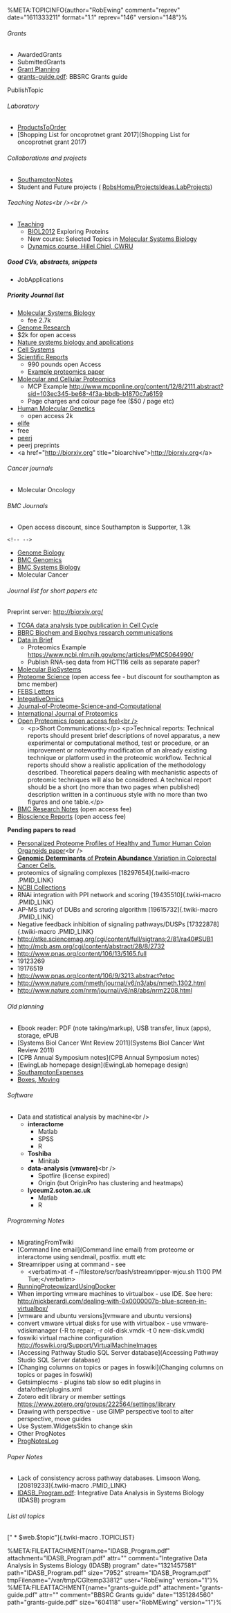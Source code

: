 %META:TOPICINFO{author=\"RobEwing\" comment=\"reprev\"
date=\"1611333211\" format=\"1.1\" reprev=\"146\" version=\"148\"}%

###### Grants

-   AwardedGrants
-   SubmittedGrants
-   [Grant Planning](GrantPlanning)
-   [grants-guide.pdf](%ATTACHURL%/grants-guide.pdf): BBSRC Grants guide

PublishTopic

###### Laboratory

-   [ProductsToOrder](ProductsOrders)
-   [Shopping List for oncoprotnet grant 2017](Shopping List for oncoprotnet grant 2017)

###### Collaborations and projects

-   [SouthamptonNotes](SouthamptonNotes)
-   Student and Future projects (
    [RobsHome/ProjectsIdeas.LabProjects](RobsHome/ProjectsIdeas.LabProjects))

###### Teaching Notes\<br />\<br />

-   [Teaching](TeachingNotes)
    -   [BIOL2012](BIOL2012) Exploring Proteins
    -   New course: Selected Topics in [Molecular Systems
        Biology](TeachingSysBiol)
    -   [Dynamics course, Hillel Chiel, CWRU](InquiryBasedInstruction)

##### Good CVs, abstracts, snippets

-   JobApplications

##### Priority Journal list

-   [Molecular Systems Biology](http://msb.embopress.org/)
    -   fee 2.7k
-   [Genome Research](http://genome.cshlp.org)
-   \$2k for open access
-   [Nature systems biology and
    applications](http://www.nature.com/npjsba/articles)
-   [Cell Systems](http://www.cell.com/cell-systems/)
-   [Scientific Reports](http://www.nature.com/srep/about/faq)
    -   990 pounds open Access
    -   [Example proteomics
        paper](https://www.nature.com/articles/srep04376)
-   [Molecular and Cellular Proteomics](http://www.mcponline.org/)
    -   MCP Example
        <http://www.mcponline.org/content/12/8/2111.abstract?sid=103ec345-be68-4f3a-bbdb-b1870c7a6159>
    -   Page charges and colour page fee (\$50 / page etc)
-   [Human Molecular
    Genetics](http://www.oxfordjournals.org/our_journals/hmg/about.html)
    -   open access 2k
-   [elife](https://elifesciences.org/about#why)
-   free
-   [peerj](peerj.com)
-   peerj preprints
-   \<a href=\"<http://biorxiv.org>\"
    title=\"bioarchive\"\><http://biorxiv.org>\</a>

###### Cancer journals

-   Molecular Oncology

###### BMC Journals

-   Open access discount, since Southampton is Supporter, 1.3k

```{=html}
<!-- -->
```
-   [Genome Biology](http://genomebiology.biomedcentral.com/)
-   [BMC Genomics](https://bmcgenomics.biomedcentral.com/)
-   [BMC Systems Biology](https://bmcsystbiol.biomedcentral.com)
-   Molecular Cancer

###### Journal list for short papers etc

Preprint server: <http://biorxiv.org/>

-   [TCGA data analysis type publication in Cell
    Cycle](http://www.ncbi.nlm.nih.gov/pubmed/27355872)
-   [BBRC Biochem and Biophys research
    communications](http://www.journals.elsevier.com/biochemical-and-biophysical-research-communications/news/free-access-to-advances-in-omics-based-disciplines-special-i/)
-   [Data in Brief](http://www.journals.elsevier.com/data-in-brief)
    -   Proteomics Example
        <https://www.ncbi.nlm.nih.gov/pmc/articles/PMC5064990/>
    -   Publish RNA-seq data from HCT116 cells as separate paper?
-   [Molecular
    BioSystems](http://www.rsc.org/publishing/journals/mb/about.asp)
-   [Proteome Science](http://www.proteomesci.com/) (open access fee -
    but discount for southampton as bmc member)
-   [FEBS Letters](http://www.febsletters.org/)
-   [IntegativeOmics](http://www.integrativeomics.org/)
-   [Journal-of-Proteome-Science-and-Computational](http://www.hoajonline.com/Journal-of-Proteome-Science-and-Computational.html)
-   [International Journal of
    Proteomics](http://www.hindawi.com/journals/ijpro/ai/)
-   [Open Proteomics (open access fee)\<br
    />](http://www.journals.elsevier.com/eupa-open-proteomics/)
    -   \<p>Short Communications:\</p> \<p>Technical reports: Technical
        reports should present brief descriptions of novel apparatus, a
        new experimental or computational method, test or procedure, or
        an improvement or noteworthy modification of an already existing
        technique or platform used in the proteomic workflow. Technical
        reports should show a realistic application of the methodology
        described. Theoretical papers dealing with mechanistic aspects
        of proteomic techniques will also be considered. A technical
        report should be a short (no more than two pages when published)
        description written in a continuous style with no more than two
        figures and one table.\</p>
-   [BMC Research Notes](http://www.biomedcentral.com/bmcresnotes/)
    (open access fee)
-   [Bioscience Reports](http://www.bioscirep.org/bsr/default.htm) (open
    access fee)

**Pending papers to read**

-   [Personalized Proteome Profiles of Healthy and Tumor Human Colon
    Organoids
    paper](http://www.cell.com/cell-reports/fulltext/S2211-1247(16)31706-5)\<br
    /> [ ](https://www.ncbi.nlm.nih.gov/pubmed/28854368)
-   [ **Genomic** **Determinants** of **Protein** **Abundance**
    Variation in Colorectal Cancer
    Cells.](https://www.ncbi.nlm.nih.gov/pubmed/28854368)
-   proteomics of signaling complexes [18297654]{.twiki-macro
    .PMID_LINK}
-   [NCBI
    Collections](http://www.ncbi.nlm.nih.gov/sites/myncbi/collections/)
-   RNAi integration with PPI network and scoring
    [19435510]{.twiki-macro .PMID_LINK}
-   AP-MS study of DUBs and scroring algorithm [19615732]{.twiki-macro
    .PMID_LINK}
-   Negative feedback inhibition of signaling pathways/DUSPs
    [17322878]{.twiki-macro .PMID_LINK}
-   <http://stke.sciencemag.org/cgi/content/full/sigtrans;2/81/ra40#SUB1>
-   <http://mcb.asm.org/cgi/content/abstract/28/8/2732>
-   <http://www.pnas.org/content/106/13/5165.full>
-   19123269
-   19176519
-   <http://www.pnas.org/content/106/9/3213.abstract?etoc>
-   <http://www.nature.com/nmeth/journal/v6/n3/abs/nmeth.1302.html>
-   <http://www.nature.com/nrm/journal/v8/n8/abs/nrm2208.html>

###### Old planning

-   Ebook reader: PDF (note taking/markup), USB transfer, linux (apps),
    storage, ePUB
-   [Systems Biol Cancer Wnt Review 2011](Systems Biol Cancer Wnt Review 2011)
-   [CPB Annual Symposium notes](CPB Annual Symposium notes)
-   [EwingLab homepage design](EwingLab homepage design)
-   [SouthamptonExpenses](SouthamptonExpenses)
-   [Boxes, Moving](BoxesAndMoving)

###### Software

-   Data and statistical analysis by machine\<br />
    -   **interactome**
        -   Matlab
        -   SPSS
        -   R
    -   **Toshiba**
        -   Minitab
    -   **data-analysis (vmware)**\<br />
        -   Spotfire (license expired)
        -   Origin (but OriginPro has clustering and heatmaps)
    -   **lyceum2.soton.ac.uk**
        -   Matlab
        -   R

###### Programming Notes

-   MigratingFromTwiki
-   [Command line email](Command line email) from proteome or
    interactome using sendmail, postfix. mutt etc
-   Streamripper using at command - see
    -   \<verbatim>at -f \~/filestore/scr/bash/streamripper-wjcu.sh
        11:00 PM Tue;\</verbatim>
-   [RunningProteowizardUsingDocker](RunningProteowizardUsingDocker)
-   When importing vmware machines to virtualbox - use IDE. See here:
    <http://nickberardi.com/dealing-with-0x0000007b-blue-screen-in-virtualbox/>
-   [vmware and ubuntu versions](vmware and ubuntu versions)
-   convert vmware virtual disks for use with virtualbox - use
    vmware-vdiskmanager (-R to repair; -r old-disk.vmdk -t 0
    new-disk.vmdk)
-   foswiki virtual machine configuration
    <http://foswiki.org/Support/VirtualMachineImages>
-   [Accessing Pathway Studio SQL Server database](Accessing Pathway Studio SQL Server database)
-   [Changing columns on topics or pages in foswiki](Changing columns on topics or pages in foswiki)
-   Getsimplecms - plugins tab slow so edit plugins in
    data/other/plugins.xml
-   Zotero edit library or member settings
    <https://www.zotero.org/groups/222564/settings/library>
-   Drawing with perspective - use GIMP perspective tool to alter
    perspective, move guides
-   Use System.WidgetsSkin to change skin
-   Other ProgNotes
-   [ProgNotesLog](RobsHome/ProjectLog.GeneralProjectsLog)

###### Paper Notes

-   Lack of consistency across pathway databases. Limsoon Wong.
    [20819233]{.twiki-macro .PMID_LINK}
-   [IDASB_Program.pdf](%ATTACHURL%/IDASB_Program.pdf): Integrative Data
    Analysis in Systems Biology (IDASB) program

###### List all topics

[\"   \* \$web.\$topic\"]{.twiki-macro .TOPICLIST}

%META:FILEATTACHMENT{name=\"IDASB_Program.pdf\"
attachment=\"IDASB_Program.pdf\" attr=\"\" comment=\"Integrative Data
Analysis in Systems Biology (IDASB) program\" date=\"1321457581\"
path=\"IDASB_Program.pdf\" size=\"7952\" stream=\"IDASB_Program.pdf\"
tmpFilename=\"/var/tmp/CGItemp33812\" user=\"RobEwing\" version=\"1\"}%
%META:FILEATTACHMENT{name=\"grants-guide.pdf\"
attachment=\"grants-guide.pdf\" attr=\"\" comment=\"BBSRC Grants guide\"
date=\"1351284560\" path=\"grants-guide.pdf\" size=\"604118\"
user=\"RobMEwing\" version=\"1\"}%
